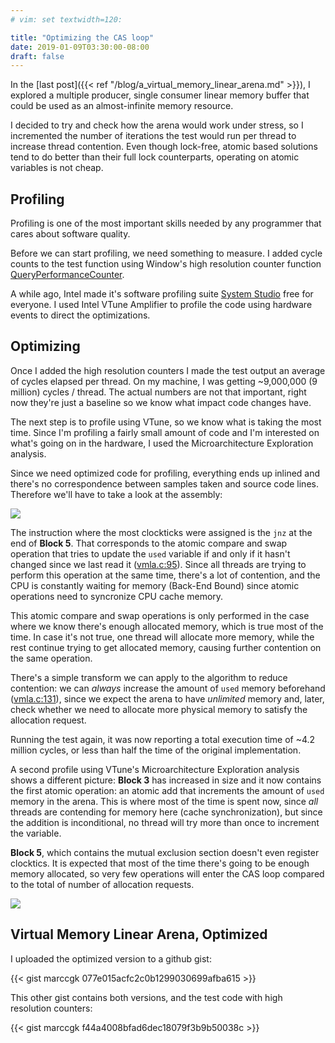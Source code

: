 ```yaml
---
# vim: set textwidth=120:

title: "Optimizing the CAS loop"
date: 2019-01-09T03:30:00-08:00
draft: false
---
```

In the [last post]({{< ref "/blog/a_virtual_memory_linear_arena.md" >}}), I explored a multiple producer, single
consumer linear memory buffer that could be used as an almost-infinite memory resource.

I decided to try and check how the arena would work under stress, so I incremented the number of iterations the test
would run per thread to increase thread contention. Even though lock-free, atomic based solutions tend to do better than
their full lock counterparts, operating on atomic variables is not cheap.

## Profiling

Profiling is one of the most important skills needed by any programmer that cares about software quality.

Before we can start profiling, we need something to measure. I added cycle counts to the test function using Window's
high resolution counter function [QueryPerformanceCounter](https://msdn.microsoft.com/en-us/library/windows/desktop/ms644904).

A while ago, Intel made it's software profiling suite [System Studio](https://software.intel.com/en-us/system-studio/choose-download)
free for everyone. I used Intel VTune Amplifier to profile the code using hardware events to direct the optimizations.

## Optimizing

Once I added the high resolution counters I made the test output an average of cycles elapsed per thread. On my machine,
I was getting ~9,000,000 (9 million) cycles / thread. The actual numbers are not that important, right now they're just
a baseline so we know what impact code changes have.

The next step is to profile using VTune, so we know what is taking the most time. Since I'm profiling a fairly small
amount of code and I'm interested on what's going on in the hardware, I used the Microarchitecture Exploration analysis.

Since we need optimized code for profiling, everything ends up inlined and there's no correspondence between samples
taken and source code lines. Therefore we'll have to take a look at the assembly:

<img src="/img/blog/optimizing_the_cas_loop/vmla_test_00_unoptimized.png" />

The instruction where the most clockticks were assigned is the `jnz` at the end of **Block 5**. That corresponds to the
atomic compare and swap operation that tries to update the `used` variable if and only if it hasn't changed since we
last read it ([vmla.c:95](https://gist.github.com/marccgk/f44a4008bfad6dec18079f3b9b50038c#file-_vmla-c-L95)).
Since all threads are trying to perform this operation at the same time, there's a lot of contention, and
the CPU is constantly waiting for memory (Back-End Bound) since atomic operations need to syncronize CPU cache memory.

This atomic compare and swap operations is only performed in the case where we know there's enough allocated memory,
which is true most of the time. In case it's not true, one thread will allocate more memory, while the rest continue
trying to get allocated memory, causing further contention on the same operation.

There's a simple transform we can apply to the algorithm to reduce contention: we can *always* increase the amount of
`used` memory beforehand ([vmla.c:131](https://gist.github.com/marccgk/f44a4008bfad6dec18079f3b9b50038c#file-_vmla-c-L131)),
since we expect the arena to have *unlimited* memory and, later, check whether we need to
allocate more physical memory to satisfy the allocation request.

Running the test again, it was now reporting a total execution time of ~4.2 million cycles, or less than half the time
of the original implementation.

A second profile using VTune's Microarchitecture Exploration analysis shows a different picture: **Block 3** has
increased in size and it now contains the first atomic operation: an atomic add that increments the amount of `used`
memory in the arena. This is where most of the time is spent now, since *all* threads are contending for memory here
(cache synchronization), but since the addition is inconditional, no thread will try more than once to increment the
variable.

**Block 5**, which contains the mutual exclusion section doesn't even register clocktics. It is expected that most of
the time there's going to be enough memory allocated, so very few operations will enter the CAS loop compared to the
total of number of allocation requests.

<img src="/img/blog/optimizing_the_cas_loop/vmla_test_01_optimized.png" />

## Virtual Memory Linear Arena, Optimized

I uploaded the optimized version to a github gist:

{{< gist marccgk 077e015acfc2c0b1299030699afba615 >}}

This other gist contains both versions, and the test code with high resolution counters:

{{< gist marccgk f44a4008bfad6dec18079f3b9b50038c >}}

